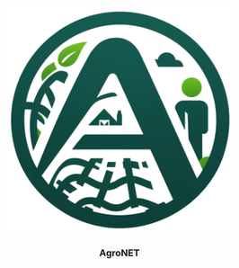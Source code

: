 <br />

<p align="center">
    <img src="https://github.com/Fre0Grella/AgroNET/blob/main/root/img/AgroNET_logo.png" alt="Logo" width="400" height="400">



  <h3 align="center">AgroNET</h3>

  <p align="center">
  <!-- some description -->

   
  </p>

</p>
